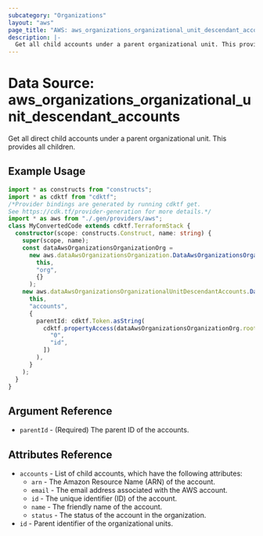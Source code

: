 ```yaml
---
subcategory: "Organizations"
layout: "aws"
page_title: "AWS: aws_organizations_organizational_unit_descendant_accounts"
description: |-
  Get all child accounts under a parent organizational unit. This provides all children.
---
```


# Data Source: aws_organizations_organizational_unit_descendant_accounts

Get all direct child accounts under a parent organizational unit. This provides all children.

## Example Usage

```typescript
import * as constructs from "constructs";
import * as cdktf from "cdktf";
/*Provider bindings are generated by running cdktf get.
See https://cdk.tf/provider-generation for more details.*/
import * as aws from "./.gen/providers/aws";
class MyConvertedCode extends cdktf.TerraformStack {
  constructor(scope: constructs.Construct, name: string) {
    super(scope, name);
    const dataAwsOrganizationsOrganizationOrg =
      new aws.dataAwsOrganizationsOrganization.DataAwsOrganizationsOrganization(
        this,
        "org",
        {}
      );
    new aws.dataAwsOrganizationsOrganizationalUnitDescendantAccounts.DataAwsOrganizationsOrganizationalUnitDescendantAccounts(
      this,
      "accounts",
      {
        parentId: cdktf.Token.asString(
          cdktf.propertyAccess(dataAwsOrganizationsOrganizationOrg.roots, [
            "0",
            "id",
          ])
        ),
      }
    );
  }
}

```

## Argument Reference

* `parentId` - (Required) The parent ID of the accounts.

## Attributes Reference

* `accounts` - List of child accounts, which have the following attributes:
    * `arn` - The Amazon Resource Name (ARN) of the account.
    * `email` - The email address associated with the AWS account.
    * `id` - The unique identifier (ID) of the account.
    * `name` - The friendly name of the account.
    * `status` - The status of the account in the organization.
* `id` - Parent identifier of the organizational units.

<!-- cache-key: cdktf-0.17.0-pre.15 input-6185e8d042b018a16863a4912e77a9ff59e4771acb4aa27723a74910da18498c -->